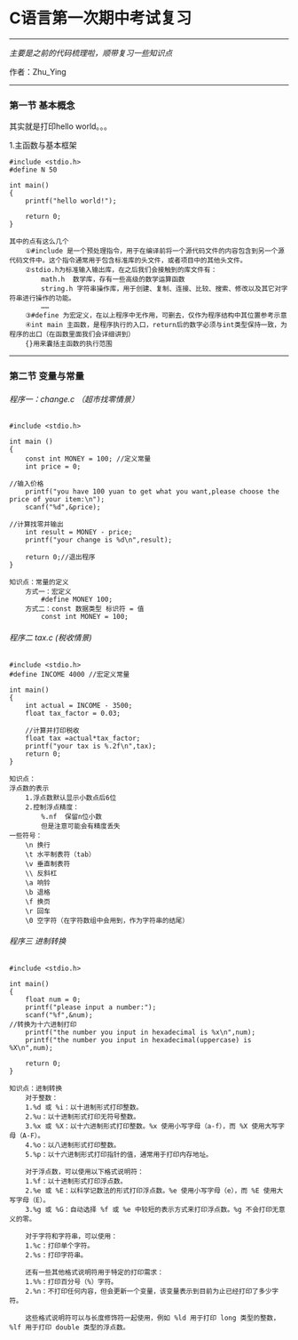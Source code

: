 # C语言第一次期中考试复习
---
*主要是之前的代码梳理啦，顺带复习一些知识点*

作者：Zhu_Ying

---
### 第一节 基本概念
其实就是打印hello world。。。

1.主函数与基本框架
```
#include <stdio.h>
#define N 50

int main()
{
    printf("hello world!");

    return 0;
}
```
    其中的点有这么几个
        ①#include 是一个预处理指令，用于在编译前将一个源代码文件的内容包含到另一个源代码文件中。这个指令通常用于包含标准库的头文件，或者项目中的其他头文件。
        ②stdio.h为标准输入输出库，在之后我们会接触到的库文件有：
            math.h  数学库，存有一些高级的数学运算函数
            string.h 字符串操作库，用于创建、复制、连接、比较、搜索、修改以及其它对字符串进行操作的功能。
            ……
        ③#define 为宏定义，在以上程序中无作用，可删去，仅作为程序结构中其位置参考示意
        ④int main 主函数，是程序执行的入口，return后的数字必须与int类型保持一致，为程序的出口（在函数里面我们会详细讲到）
        {}用来囊括主函数的执行范围

---
### 第二节 变量与常量
###### 程序一：change.c （*超市找零情景*）
```
#include <stdio.h>

int main ()
{
    const int MONEY = 100; //定义常量
    int price = 0;

//输入价格
    printf("you have 100 yuan to get what you want,please choose the price of your item:\n");
    scanf("%d",&price);

//计算找零并输出
    int result = MONEY - price;
    printf("your change is %d\n",result);

    return 0;//退出程序
}
```
    知识点：常量的定义
        方式一：宏定义
            #define MONEY 100;
        方式二：const 数据类型 标识符 = 值
            const int MONEY = 100;

###### 程序二 tax.c (*税收情景*)
```
#include <stdio.h>
#define INCOME 4000 //宏定义常量

int main()
{
    int actual = INCOME - 3500;
    float tax_factor = 0.03;

    //计算并打印税收
    float tax =actual*tax_factor;
    printf("your tax is %.2f\n",tax);
    return 0;
}
```
    知识点：
    浮点数的表示
        1.浮点数默认显示小数点后6位
        2.控制浮点精度：
            %.nf  保留n位小数
            但是注意可能会有精度丢失
    一些符号：
        \n 换行
        \t 水平制表符（tab）
        \v 垂直制表符
        \\ 反斜杠
        \a 响铃
        \b 退格
        \f 换页
        \r 回车
        \0 空字符（在字符数组中会用到，作为字符串的结尾）

###### 程序三 进制转换
```
#include <stdio.h>

int main()
{
    float num = 0;
    printf("please input a number:");
    scanf("%f",&num);
//转换为十六进制打印
    printf("the number you input in hexadecimal is %x\n",num);
    printf("the number you input in hexadecimal(uppercase) is %X\n",num);

    return 0;
}
```

    知识点：进制转换
        对于整数：
        1.%d 或 %i：以十进制形式打印整数。
        2.%u：以十进制形式打印无符号整数。
        3.%x 或 %X：以十六进制形式打印整数。%x 使用小写字母（a-f），而 %X 使用大写字母（A-F）。
        4.%o：以八进制形式打印整数。
        5.%p：以十六进制形式打印指针的值，通常用于打印内存地址。
        
        对于浮点数，可以使用以下格式说明符：
        1.%f：以十进制形式打印浮点数。
        2.%e 或 %E：以科学记数法的形式打印浮点数。%e 使用小写字母（e），而 %E 使用大写字母（E）。
        3.%g 或 %G：自动选择 %f 或 %e 中较短的表示方式来打印浮点数。%g 不会打印无意义的零。

        对于字符和字符串，可以使用：
        1.%c：打印单个字符。
        2.%s：打印字符串。

        还有一些其他格式说明符用于特定的打印需求：
        1.%%：打印百分号（%）字符。
        2.%n：不打印任何内容，但会更新一个变量，该变量表示到目前为止已经打印了多少字符。
        
        这些格式说明符可以与长度修饰符一起使用，例如 %ld 用于打印 long 类型的整数，%lf 用于打印 double 类型的浮点数。